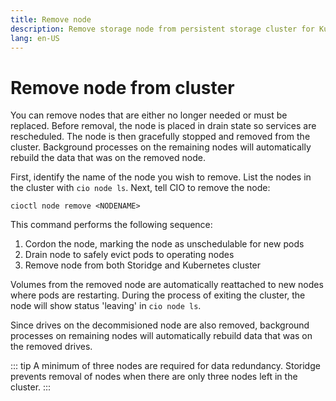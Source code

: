```yaml
---
title: Remove node
description: Remove storage node from persistent storage cluster for Kubernetes
lang: en-US
---
```


# Remove node from cluster

You can remove nodes that are either no longer needed or must be replaced. Before removal, the node is placed in drain state so services are rescheduled. The node is then gracefully stopped and removed from the cluster. Background processes on the remaining nodes will automatically rebuild the data that was on the removed node.

First, identify the name of the node you wish to remove. List the nodes in the cluster with `cio node ls`. Next, tell CIO to remove the node:
```
cioctl node remove <NODENAME>
```

This command performs the following sequence:
1. Cordon the node, marking the node as unschedulable for new pods
2. Drain node to safely evict pods to operating nodes
3. Remove node from both Storidge and Kubernetes cluster

Volumes from the removed node are automatically reattached to new nodes where pods are restarting. During the process of exiting the cluster, the node will show status 'leaving' in `cio node ls`.

Since drives on the decommisioned node are also removed, background processes on remaining nodes will automatically rebuild data that was on the removed drives.

::: tip
A minimum of three nodes are required for data redundancy. Storidge prevents removal of nodes when there are only three nodes left in the cluster.
:::

